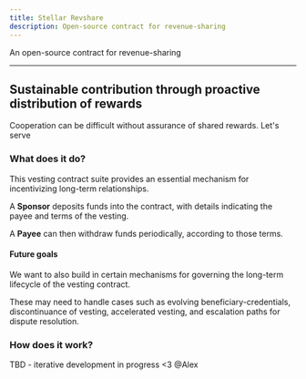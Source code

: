 ```yaml
---
title: Stellar Revshare
description: Open-source contract for revenue-sharing 
---
```


An open-source contract for revenue-sharing 

---

## Sustainable contribution through proactive distribution of rewards

Cooperation can be difficult without assurance of shared rewards.  Let's serve 

### What does it do?

This vesting contract suite provides an essential mechanism for incentivizing long-term relationships. 

 A **Sponsor** deposits funds into the contract, with details indicating the payee and terms of the vesting.  

 A **Payee** can then withdraw funds periodically, according to those terms.

#### Future goals

We want to also build in certain mechanisms for governing the long-term lifecycle of the vesting contract.  

These may need to handle cases such as evolving beneficiary-credentials, discontinuance of vesting, accelerated vesting, and escalation paths for dispute resolution.

### How does it work?

TBD - iterative development in progress <3 @Alex

